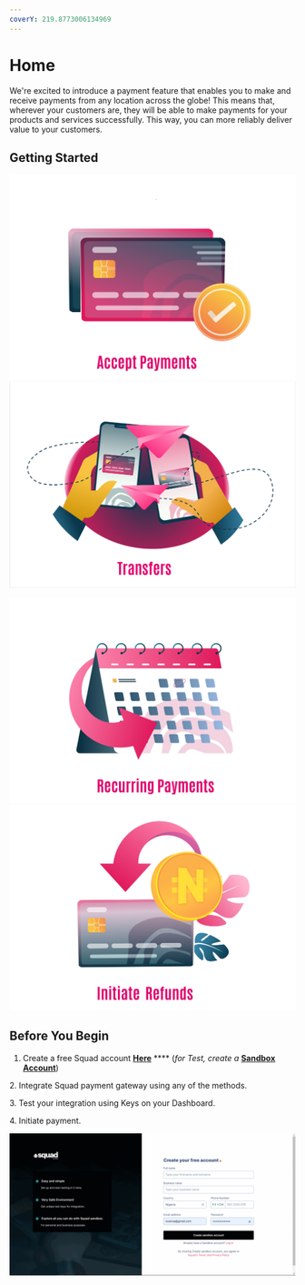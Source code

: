 ```yaml
---
coverY: 219.8773006134969
---
```


# Home

We're excited to introduce a payment feature that enables you to make and receive payments from any location across the globe! This means that, wherever your customers are, they will be able to make payments for your products and services successfully. This way, you can more reliably deliver value to your customers.

## Getting Started

[![image-text](<.gitbook/assets/Squad Accept Payments.jpg>)](payments/)               [![image-text](<.gitbook/assets/Squad Transfer.png>)](broken-reference)

[![image-text](<.gitbook/assets/Squad Recurring Payments.jpg>)](broken-reference)               [![image-text](<.gitbook/assets/Squad Initiate Refunds.jpg>)](broken-reference)

## Before You Begin

1. Create a free Squad account [**Here**](https://dashboard.squadco.com/sign-up) **** (_for Test, create a_ [**Sandbox Account**](https://sandbox.squadco.com/sign-up))

&#x20; 2\. Integrate Squad payment gateway using any of the methods.

&#x20; 3\. Test your integration using Keys on your Dashboard.

&#x20; 4\. Initiate payment.

![Steps to get your Squad API Keys.](<.gitbook/assets/Squad Sandbox Account.gif>)
